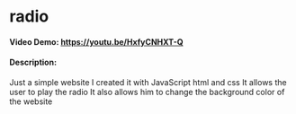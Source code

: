 # radio
#### Video Demo:  https://youtu.be/HxfyCNHXT-Q
#### Description:
Just a simple website
I created it with JavaScript html and css
It allows the user to play the radio
It also allows him to change the background color of the website
